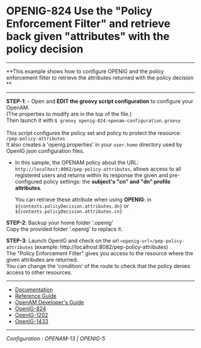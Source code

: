 OPENIG-824 Use the "Policy Enforcement Filter" and retrieve back given "attributes" with the policy decision
======
----------

**This example shows how to configure OPENIG and the policy enforcement filter to retrieve the attributes returned with the policy decision **

----------

**STEP-1**: - Open and **EDIT the groovy script configuration** to configure your OpenAM. <br>
              (The properties to modify are in the top of the file.)<br>
               Then launch it with:`$ groovy openig-824-openam-configuration.groovy`
<br>        
This script configures the policy set and policy to protect the resource: `/pep-policy-attributes`
<br> It also creates a 'openig.properties' in your `user.home` directory used by OpenIG json configuration files.
<br>
 - In this sample, the OPENAM policy about the URL: 
    `http://localhost:8082/pep-policy-attributes`, allows access to all registered users and returns within its response the given
    and pre-configured policy settings: the **subject's "cn" and "dn" profile attributes**.

    You can retrieve these attribute when using **OPENIG**: in `${contexts.policyDecision.attributes.dn}` or `${contexts.policyDecision.attributes.cn}`
  
**STEP-2**: Backup your home folder '.openig'<br>
            Copy the provided folder '.openig' to replace it.                        

**STEP-3**: Launch OpenIG and check on the url `<openig-url>/pep-policy-attributes` (example: http://localhost:8082/pep-policy-attributes)<br>
            The "Policy Enforcement Filter" gives you access to the resource where the given attributes are returned.<br>
            You can change the 'condition' of the route to check that the policy denies access to other resources.
        
----------        
* [Documentation](https://forgerock.org/openig/doc/bootstrap/gateway-guide/index.html#chap-pep)
* [Reference Guide](http://openig.forgerock.org/doc/bootstrap/reference/index.html#PolicyEnforcementFilter)
* [OpenAM Developer's Guide](http://openam.forgerock.org/doc/bootstrap/dev-guide/index.html#rest-api-authz-policy-decisions)
* [OpenIG-824](https://bugster.forgerock.org/jira/browse/OPENIG-824)
* [OpenIG-1202](https://bugster.forgerock.org/jira/browse/OPENIG-1202)
* [OpenIG-1433](https://bugster.forgerock.org/jira/browse/OPENIG-1433)

----------

*Configuration : OPENAM-13 | OPENIG-5*
